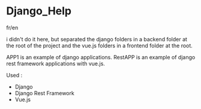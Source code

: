 # Django_Help

fr/en

i didn't do it here, but separated the django folders in a backend folder at the root of the project and the vue.js folders in a frontend folder at the root.

APP1 is an example of django applications.
RestAPP is an example of django rest framework applications with vue.js.

Used :
- Django
- Django Rest Framework
- Vue.js
